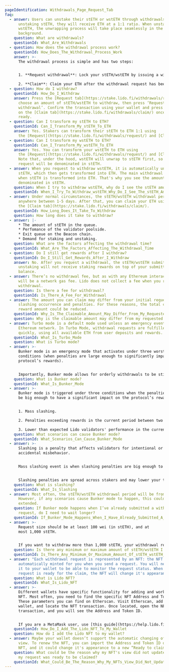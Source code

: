 ```yaml
---
pageIdentification: Withdrawals_Page_Request_Tab
faq:
  - answer: Users can unstake their stETH or wstETH through withdrawals. Upon
      unstaking stETH, they will receive ETH at a 1:1 ratio. When unstaking
      wstETH, the unwrapping process will take place seamlessly in the
      background.
    question: What are withdrawals?
    questionId: What_Are_Withdrawals
  - question: How does the withdrawal process work?
    questionId: How_Does_The_Withdrawal_Process_Work
    answer: >-
      The withdrawal process is simple and has two steps:


      1. **Request withdrawal**: Lock your stETH/wstETH by issuing a withdrawal request. ETH is sourced to fulfill the request, and then locked stETH is burned, which marks the withdrawal request as claimable. Under normal circumstances, this can take anywhere between 1-5 days.

      2. **Claim**: Claim your ETH after the withdrawal request has been processed.
  - question: How do I withdraw?
    questionId: How_Do_I_Withdraw
    answer: Press the [Request tab](https://stake.lido.fi/withdrawals/request/),
      choose an amount of stETH/wstETH to withdraw, then press ‘Request
      withdrawal’. Confirm the transaction using your wallet and press ‘Claim’
      on the [Claim tab](https://stake.lido.fi/withdrawals/claim/) once it is
      ready.
  - question: Can I transform my stETH to ETH?
    questionId: Can_I_Transform_My_stETH_To_ETH
    answer: Yes. Stakers can transform their stETH to ETH 1:1 using
      the [Request](https://stake.lido.fi/withdrawals/request/) and [Claim](https://stake.lido.fi/withdrawals/claim/) tabs.
  - question: Can I transform my wstETH to ETH?
    questionId: Can_I_Transform_My_wstETH_To_ETH
    answer: Yes. You can transform your wstETH to ETH using
      the [Request](https://stake.lido.fi/withdrawals/request/) and [Claim](https://stake.lido.fi/withdrawals/claim/) tabs.
      Note that, under the hood, wstETH will unwrap to stETH first, so your
      request will be denominated in stETH.
  - answer: When you request to withdraw wstETH, it is automatically unwrapped into
      stETH, which then gets transformed into ETH. The main withdrawal period is
      when stETH is transformed into ETH. That's why you see the amount pending
      denominated in stETH.
    question: When I try to withdraw wstETH, why do I see the stETH amount in my request?
    questionId: When_I_Try_To_Withdraw_wstETH_Why_Do_I_See_The_stETH_Amount_In_My_Request
  - answer: Under normal circumstances, the stETH/wstETH withdrawal period can take
      anywhere between 1-5 days. After that, you can claim your ETH using
      the [Claim tab](https://stake.lido.fi/withdrawals/claim/).
    questionId: How_Long_Does_It_Take_To_Withdraw
    question: How long does it take to withdraw?
  - answer: |-
      * The amount of stETH in the queue.
      * Perfomance of the validator poolside.
      * Exit queue on the Beacon chain.
      * Demand for staking and unstaking.
    question: What are the factors affecting the withdrawal time?
    questionId: What_Are_The_Factors_Affecting_The_Withdrawal_Time
  - question: Do I still get rewards after I withdraw?
    questionId: Do_I_Still_Get_Rewards_After_I_Withdraw
    answer: No. After you request a withdrawal, the stETH/wstETH submitted for
      unstaking will not receive staking rewards on top of your submitted
      balance.
  - answer: There’s no withdrawal fee, but as with any Ethereum interaction, there
      will be a network gas fee. Lido does not collect a fee when you request a
      withdrawal.
    question: Is there a fee for withdrawal?
    questionId: Is_There_A_Fee_For_Withdrawal
  - answer: The amount you can claim may differ from your initial request due to a
      slashing occurrence and penalties. For these reasons, the total claimable
      reward amount could be reduced.
    questionId: Why_Is_The_Claimable_Amount_May_Differ_From_My_Requested_Amount
    question: Why is the claimable amount may differ from my requested amount?
  - answer: Turbo mode is a default mode used unless an emergency event affects the
      Ethereum network. In Turbo Mode, withdrawal requests are fulfilled
      quickly, using all available ETH from user deposits and rewards.
    questionId: What_Is_Turbo_Mode
    question: What is Turbo mode?
  - answer: >-
      Bunker mode is an emergency mode that activates under three worst-case
      conditions (when penalties are large enough to significantly impact the
      protocol’s rewards).


      Importantly, Bunker mode allows for orderly withdrawals to be still processed, albeit more slowly, during chaotic tail-risk scenarios (e.g. mass slashings or a significant portion of validators going offline).
    question: What is Bunker mode?
    questionId: What_Is_Bunker_Mode
  - answer: >-
      Bunker mode is triggered under three conditions when the penalties might
      be big enough to have a significant impact on the protocol’s rewards:


      1. Mass slashing.

      2. Penalties exceeding rewards in the current period between two Oracle reports.

      3. Lower than expected Lido validators' performance in the current period between two Oracle reports and penalties exceeding rewards at the end of it.
    question: What scenarios can cause Bunker mode?
    questionId: What_Scenarios_Can_Cause_Bunker_Mode
  - answer: >-
      Slashing is a penalty that affects validators for intentional or
      accidental misbehavior.


      Mass slashing event is when slashing penalties are big enough to have the impact on Protocol's rewards in the current frame or in the future, esp. midterm penalties.


      Slashing penalties are spread across stakers and may lower your total reward amount. For more information, check out [What Are Staking/Validator Penalties](https://help.lido.fi/en/articles/5232780-what-are-staking-validator-penalties).
    question: What is slashing?
    questionId: What_Is_Slashing
  - answer: Most often, the stETH/wstETH withdrawal period will be from 1-5 days.
      However, if any scenarios cause Bunker mode to happen, this could be
      extended.
    question: If Bunker mode happens when I’ve already submitted a withdrawal
      request, do I need to wait longer?
    questionId: If_Bunker_Mode_Happens_When_I_Have_Already_Submitted_A_Withdrawal_Request_Do_I_Need_To_Wait_Longer
  - answer: >-
      Request size should be at least 100 wei (in stETH), and at
      most 1,000 stETH.


      If you want to withdraw more than 1,000 stETH, your withdrawal request will be split into several requests, but you will still only pay one transaction fee.
    question: Is there any minimum or maximum amount of stETH/wstETH I can withdraw?
    questionId: Is_There_Any_Minimum_Or_Maximum_Amount_Of_stETH_wstETH_I_Can_Withdraw
  - answer: "Each withdrawal request is represented by an NFT: the NFT is
      automatically minted for you when you send a request. You will need to add
      it to your wallet to be able to monitor the request status. When the
      request is ready for the claim, the NFT will change it's appearance."
    question: What is Lido NFT?
    questionId: What_Is_Lido_NFT
  - answer: >-
      Different wallets have specific functionality for adding and working with
      NFT. Most often, you need to find the specific NFT Address and Token ID.
      These parameters you can find on Etherscan. Visit Etherscan, add your
      wallet, and locate the NFT transaction. Once located, open the NFT
      transaction, and you will see the Address and Token ID.


      If you are a MetaMask user, use [this guide](https://help.lido.fi/en/articles/7858367-how-do-i-add-the-lido-nft-to-metamask).
    questionId: How_Do_I_Add_The_Lido_NFT_To_My_Wallet
    question: How do I add the Lido NFT to my wallet?
  - answer: Maybe your wallet doesn’t support the automatic changing of the NFT
      view. To renew the NFT, you can import the Address and Token ID of your
      NFT, and it could change it's appearance to a new “Ready to claim” one.
    question: What could be the reason why my NFT's view did not update even though
      my request was ready to be claimed?
    questionId: What_Could_Be_The_Reason_Why_My_NFTs_View_Did_Not_Update_Even_Though_My_Request_Was_Ready_To_Be_Claimed
---
```

